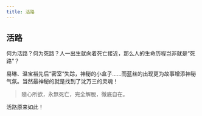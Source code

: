 ```yaml
---
title: 活路
---
```


## 活路

何为活路？何为死路？人一出生就向着死亡接近，那么人的生命历程岂非就是“死路”？

易琳、温宝裕先后“密室”失踪，神秘的小盒子……而蓝丝的出现更为故事增添神秘气氛。当然最神秘的就是找到了沈万三的灵魂！

>隨心所欲，永無死亡，完全解脫，徹底自在。

活路原来如此！